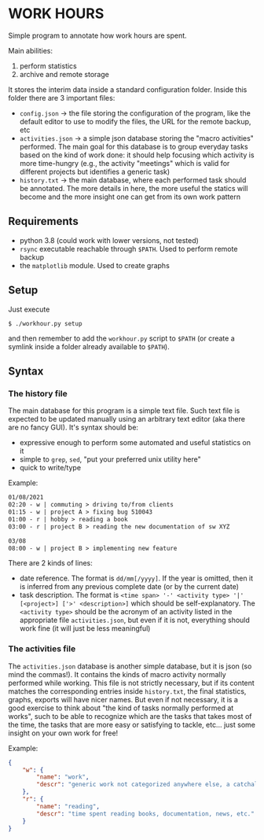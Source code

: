 # WORK HOURS

Simple program to annotate how work hours are spent.

Main abilities:
 1. perform statistics
 2. archive and remote storage

It stores the interim data inside a standard configuration folder. Inside this
folder there are 3 important files:

 - `config.json` -> the file storing the configuration of the program, like the
    default editor to use to modify the files, the URL for the remote backup, etc
 - `activities.json` -> a simple json database storing the "macro activities"
    performed. The main goal for this database is to group everyday tasks based
    on the kind of work done: it should help focusing which activity is more
    time-hungry (e.g., the activity "meetings" which is valid for different
    projects but identifies a generic task)
 - `history.txt` -> the main database, where each performed task should be
    annotated. The more details in here, the more useful the statics will
    become and the more insight one can get from its own work pattern


## Requirements

 * python 3.8 (could work with lower versions, not tested)
 * `rsync` executable reachable through `$PATH`. Used to perform remote backup
 * the `matplotlib` module. Used to create graphs


## Setup

Just execute

```
$ ./workhour.py setup
```

and then remember to add the `workhour.py` script to `$PATH` (or create a
symlink inside a folder already available to `$PATH`).


## Syntax

### The history file

The main database for this program is a simple text file. Such text file is
expected to be updated manually using an arbitrary text editor (aka there are
no fancy GUI). It's syntax should be:

 - expressive enough to perform some automated and useful statistics on it
 - simple to `grep`, `sed`, "put your preferred unix utility here"
 - quick to write/type

Example:

```txt
01/08/2021
02:20 - w | commuting > driving to/from clients
01:15 - w | project A > fixing bug 510043
01:00 - r | hobby > reading a book
03:00 - r | project B > reading the new documentation of sw XYZ

03/08
08:00 - w | project B > implementing new feature
```

There are 2 kinds of lines:

 - date reference. The format is `dd/mm[/yyyy]`. If the year is omitted, then
    it is inferred from any previous complete date (or by the current date)
 - task description. The format is `<time span> '-' <activity type> '|' [<project>] ['>' <description>]`
    which should be self-explanatory. The `<activity type>` should be the
    acronym of an activity listed in the appropriate file `activities.json`,
    but even if it is not, everything should work fine (it will just be less
    meaningful)

### The activities file

The `activities.json` database is another simple database, but it is json (so
mind the commas!). It contains the kinds of macro activity normally performed
while working. This file is not strictly necessary, but if its content matches
the corresponding entries inside `history.txt`, the final statistics, graphs,
exports will have nicer names. But even if not necessary, it is a good exercise
to think about "the kind of tasks normally performed at works", such to be able
to recognize which are the tasks that takes most of the time, the tasks that
are more easy or satisfying to tackle, etc... just some insight on your own
work for free!

Example:

```json
{
    "w": {
        "name": "work",
        "descr": "generic work not categorized anywhere else, a catchall."
    },
    "r": {
        "name": "reading",
        "descr": "time spent reading books, documentation, news, etc."
    }
}
```
